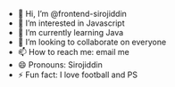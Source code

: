- 👋 Hi, I’m @frontend-sirojiddin
- 👀 I’m interested in Javascript
- 🌱 I’m currently learning Java
- 💞️ I’m looking to collaborate on everyone
- 📫 How to reach me: email me
- 😄 Pronouns: Sirojiddin
- ⚡ Fun fact: I love football and PS

<!---
frontend-sirojiddin/frontend-sirojiddin is a ✨ special ✨ repository because its `README.md` (this file) appears on your GitHub profile.
You can click the Preview link to take a look at your changes.
--->
